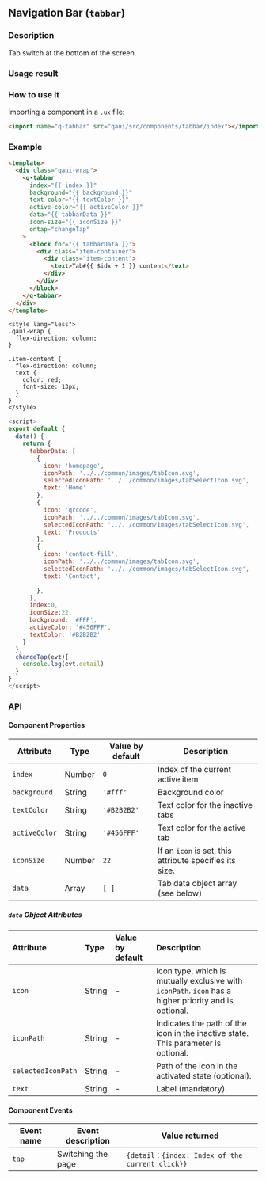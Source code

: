## Navigation Bar (`tabbar`)

### Description

Tab switch at the bottom of the screen.

### Usage result

<preview url="https://editor.quickapp.cn/preview/2011/sL/2011sL1yEg08/build/pages/tabbar"/>

### How to use it

Importing a component in a `.ux` file:

```html
<import name="q-tabbar" src="qaui/src/components/tabbar/index"></import>
```

### Example

```html
<template>
  <div class="qaui-wrap">
    <q-tabbar
      index="{{ index }}"
      background="{{ background }}"
      text-color="{{ textColor }}"
      active-color="{{ activeColor }}"
      data="{{ tabbarData }}"
      icon-size="{{ iconSize }}"
      ontap="changeTap"
    >
      <block for="{{ tabbarData }}">
        <div class="item-container">
          <div class="item-content">
            <text>Tab#{{ $idx + 1 }} content</text>
          </div>
        </div>
      </block>
    </q-tabbar>
  </div>
</template>
```

```less
<style lang="less">
.qaui-wrap {
  flex-direction: column;
}

.item-content {
  flex-direction: column;
  text {
    color: red;
    font-size: 13px;
  }
}
</style>
```

```js
<script>
export default {
  data() {
    return {
      tabbarData: [
        {
          icon: 'homepage',
          iconPath: '../../common/images/tabIcon.svg',
          selectedIconPath: '../../common/images/tabSelectIcon.svg',
          text: 'Home'
        },
        {
          icon: 'qrcode',
          iconPath: '../../common/images/tabIcon.svg',
          selectedIconPath: '../../common/images/tabSelectIcon.svg',
          text: 'Products'
        },
        {
          icon: 'contact-fill',
          iconPath: '../../common/images/tabIcon.svg',
          selectedIconPath: '../../common/images/tabSelectIcon.svg',
          text: 'Contact',

        },
      ],
      index:0,
      iconSize:22,
      background: '#FFF',
      activeColor: '#456FFF',
      textColor: '#B2B2B2'
    }
  },
  changeTap(evt){
    console.log(evt.detail)
  }
}
</script>
```

### API

#### Component Properties

| Attribute     | Type   | Value by default | Description                                             |
| ------------- | ------ | ---------------- | ------------------------------------------------------- |
| `index`       | Number | `0`              | Index of the current active item                        |
| `background`  | String | `'#fff'`         | Background color                                        |
| `textColor`   | String | `'#B2B2B2'`      | Text color for the inactive tabs                        |
| `activeColor` | String | `'#456FFF'`      | Text color for the active tab                           |
| `iconSize`    | Number | `22`             | If an `icon` is set, this attribute specifies its size. |
| `data`        | Array  | `[ ]`            | Tab data object array (see below)                       |

##### `data` Object Attributes

| Attribute          | Type   | Value by default | Description                                                                                           |
| :----------------- | :----- | :--------------- | :---------------------------------------------------------------------------------------------------- |
| `icon`             | String | -                | Icon type, which is mutually exclusive with `iconPath`. `icon` has a higher priority and is optional. |
| `iconPath`         | String | -                | Indicates the path of the icon in the inactive state. This parameter is optional.                     |
| `selectedIconPath` | String | -                | Path of the icon in the activated state (optional).                                                   |
| `text`             | String | -                | Label (mandatory).                                                                                    |

#### Component Events

| Event name | Event description  | Value returned                                  |
| ---------- | ------------------ | ----------------------------------------------- |
| `tap`      | Switching the page | `{detail：{index: Index of the current click}}` |
